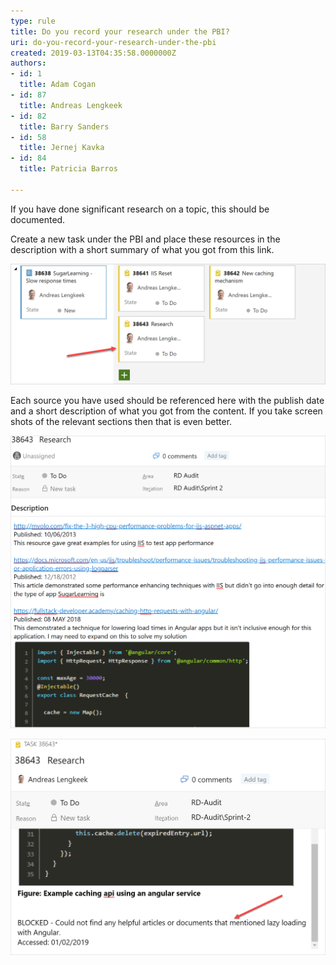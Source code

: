 ```yaml
---
type: rule
title: Do you record your research under the PBI?
uri: do-you-record-your-research-under-the-pbi
created: 2019-03-13T04:35:58.0000000Z
authors:
- id: 1
  title: Adam Cogan
- id: 87
  title: Andreas Lengkeek
- id: 82
  title: Barry Sanders
- id: 58
  title: Jernej Kavka
- id: 84
  title: Patricia Barros

---
```


If you have done significant research on a topic, this should be documented.



Create a new task under the PBI and place these resources in the description with a short summary of what you got from this link.




![Task for research created under the PBI](research-task-under-pbi.png)



 
Each source you have used should be referenced here with the publish date and a short description of what you got from the content. If you take screen shots of the relevant sections then that is even better.


![Example research task on using caching to improve load times with SugarLearning](sample-email-research.png)




![If you don't find any suitable answers to your query, remember to make a short note of what you were looking for](show-no-research-found-2.png)
